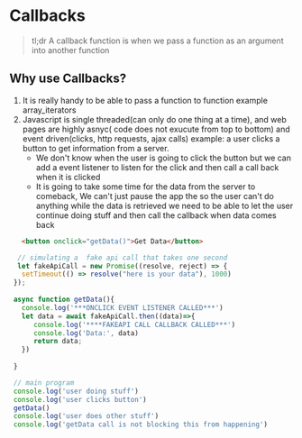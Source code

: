# Callbacks
>tl;dr A callback function is when we pass a function as an argument into another function

## Why use Callbacks?
1. It is really handy to be able to pass a function to function example array_iterators
2. Javascript is single threaded(can only do one thing at a time), and web pages are highly asnyc( code does not exucute from top to bottom) and event driven(clicks, http requests, ajax calls)
   example: a user clicks a button to get information from a server.  
    - We don't know when the user is going to click the button but we can add a event listener to listen for the click and then call a call back when it is clicked
    - It is going to take some time for the data from the server to comeback, We can't just pause the app the so the user can't do anything while the data is retrieved we need to be able to let the user continue doing stuff and then call the callback when data comes back

 ```html
    <button onclick="getData()">Get Data</button> 
 ```
 
 ```javascript
   // simulating a  fake api call that takes one second
   let fakeApiCall = new Promise((resolve, reject) => {
    setTimeout(() => resolve("here is your data"), 1000)
  });
  
  async function getData(){
    console.log('***ONCLICK EVENT LISTENER CALLED***')
    let data = await fakeApiCall.then((data)=>{
       console.log('****FAKEAPI CALL CALLBACK CALLED***')
       console.log('Data:', data)
       return data;
    })
  
  }

  // main program
  console.log('user doing stuff')
  console.log('user clicks button')
  getData()
  console.log('user does other stuff')
  console.log('getData call is not blocking this from happening')
 ```

